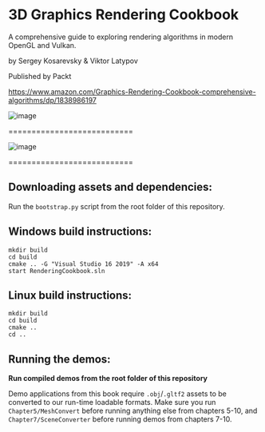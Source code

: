 # 3D Graphics Rendering Cookbook
A comprehensive guide to exploring rendering algorithms in modern OpenGL and Vulkan.

by Sergey Kosarevsky & Viktor Latypov

Published by Packt

https://www.amazon.com/Graphics-Rendering-Cookbook-comprehensive-algorithms/dp/1838986197

![image](https://user-images.githubusercontent.com/2510143/124914444-05144f80-dff9-11eb-8753-62667b6543ca.png)

===========================

![image](https://user-images.githubusercontent.com/2510143/120815793-d538de80-c558-11eb-9a0b-149b1212a442.png)

===========================

Downloading assets and dependencies:
------------------------------------

Run the `bootstrap.py` script from the root folder of this repository.

Windows build instructions:
---------------------------

```
mkdir build
cd build
cmake .. -G "Visual Studio 16 2019" -A x64
start RenderingCookbook.sln
```

Linux build instructions:
-------------------------

```
mkdir build
cd build
cmake ..
cd ..
```

Running the demos:
------------------

**Run compiled demos from the root folder of this repository**

Demo applications from this book require `.obj`/`.gltf2` assets to be converted to our run-time loadable formats.
Make sure you run `Chapter5/MeshConvert` before running anything else from chapters 5-10,
and `Chapter7/SceneConverter` before running demos from chapters 7-10.
